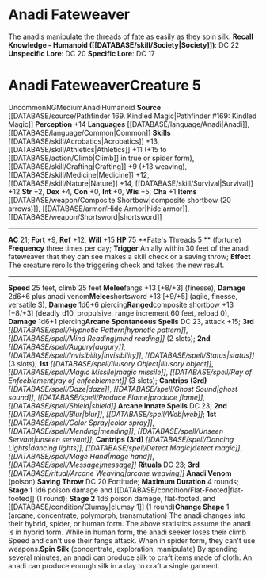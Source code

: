 ﻿---
ac: '21'
alignment: NG
all_resistance: null
burrow_speed: null
charisma: '+1'
climb_speed: '25'
constitution: '+0'
creature_ability:
- Anadi Venom
- Change Shape
- Fate's Threads
- Spin Silk
creature_family: '[[DATABASE/monsterfamily/Anadi|Anadi]]'
description: 'The anadis manipulate the threads of fate as easily as they spin silk.<br/><br/><b><u>Recall
  Knowledge - Humanoid</u> ( [[DATABASE/skill/Society|Society]] )</b>: DC 22<br/><b><u>Unspecific
  Lore</u></b>: DC 20<br/><b><u>Specific Lore</u></b>: DC 17'
dexterity: '+4'
element: null
fly_speed: null
fortitude: '+9'
hardness: null
hp: '75'
id: '1608'
immunity: null
intelligence: '+0'
land_speed: '25'
language:
- '[[DATABASE/language/Anadi|Anadi]]'
- '[[DATABASE/language/Common|Common]]'
level: '5'
max_speed: '25'
name: Anadi Fateweaver
perception: '+14'
rarity: Uncommon
reflex: '+12'
resistance: null
rus_type_level: null
school: null
sense: null
size: Medium
skill:
- '[[DATABASE/skill/Acrobatics|Acrobatics]] +13'
- '[[DATABASE/skill/Athletics|Athletics]] +11'
- '[[DATABASE/skill/Crafting|Crafting]] +9'
- '[[DATABASE/skill/Medicine|Medicine]] +12'
- '[[DATABASE/skill/Nature|Nature]] +14'
- '[[DATABASE/skill/Survival|Survival]] +12'
source: '[[DATABASE/source/Pathfinder 169. Kindled Magic|Pathfinder #169: Kindled
  Magic]]'
speed:
- 25 feet
- climb 25 feet
spell:
- '[[DATABASE/spell/Augury|Augury]]'
- '[[DATABASE/spell/Blur|Blur]]'
- '[[DATABASE/spell/Color Spray|Color Spray]]'
- '[[DATABASE/spell/Dancing Lights|Dancing Lights]]'
- '[[DATABASE/spell/Daze|Daze]]'
- '[[DATABASE/spell/Detect Magic|Detect Magic]]'
- '[[DATABASE/spell/Ghost Sound|Ghost Sound]]'
- '[[DATABASE/spell/Hypnotic Pattern|Hypnotic Pattern]]'
- '[[DATABASE/spell/Illusory Object|Illusory Object]]'
- '[[DATABASE/spell/Invisibility|Invisibility]]'
- '[[DATABASE/spell/Mage Hand|Mage Hand]]'
- '[[DATABASE/spell/Magic Missile|Magic Missile]]'
- '[[DATABASE/spell/Mending|Mending]]'
- '[[DATABASE/spell/Message|Message]]'
- '[[DATABASE/spell/Mind Reading|Mind Reading]]'
- '[[DATABASE/spell/Produce Flame|Produce Flame]]'
- '[[DATABASE/spell/Ray of Enfeeblement|Ray of Enfeeblement]]'
- '[[DATABASE/spell/Shield|Shield]]'
- '[[DATABASE/spell/Status|Status]]'
- '[[DATABASE/spell/Unseen Servant|Unseen Servant]]'
- '[[DATABASE/spell/Web|Web]]'
strength: '+2'
strength_req: '2'
strongest_save:
- Will
swim_speed: null
trait:
- '[[DATABASE/trait/Anadi|Anadi]]'
- '[[DATABASE/trait/Humanoid|Humanoid]]'
- '[[DATABASE/trait/Uncommon|Uncommon]]'
type: Creature
vision: null
weakest_save:
- Fortitude
weakness: null
will: '+15'
wisdom: '+5'

---
# Anadi Fateweaver

The anadis manipulate the threads of fate as easily as they spin silk.
**Recall Knowledge - Humanoid ([[DATABASE/skill/Society|Society]])**: DC 22
**Unspecific Lore**: DC 20
**Specific Lore**: DC 17

# Anadi Fateweaver<span class="item-type">Creature 5</span>

<span class="trait-uncommon item-trait">Uncommon</span><span class="trait-alignment item-trait">NG</span><span class="trait-size item-trait">Medium</span><span class="item-trait">Anadi</span><span class="item-trait">Humanoid</span>
**Source** [[DATABASE/source/Pathfinder 169. Kindled Magic|Pathfinder #169: Kindled Magic]]
**Perception** +14
**Languages** [[DATABASE/language/Anadi|Anadi]], [[DATABASE/language/Common|Common]]
**Skills** [[DATABASE/skill/Acrobatics|Acrobatics]] +13, [[DATABASE/skill/Athletics|Athletics]] +11 (+15 to [[DATABASE/action/Climb|Climb]] in true or spider form), [[DATABASE/skill/Crafting|Crafting]] +9 (+13 weaving), [[DATABASE/skill/Medicine|Medicine]] +12, [[DATABASE/skill/Nature|Nature]] +14, [[DATABASE/skill/Survival|Survival]] +12
**Str** +2, **Dex** +4, **Con** +0, **Int** +0, **Wis** +5, **Cha** +1
**Items** [[DATABASE/weapon/Composite Shortbow|composite shortbow (20 arrows)]], [[DATABASE/armor/Hide Armor|hide armor]], [[DATABASE/weapon/Shortsword|shortsword]]

---
**AC** 21; **Fort** +9, **Ref** +12, **Will** +15
**HP** 75
<span class="in-box-ability">**Fate's Threads <span class="action-icon">5</span> ** (fortune) **Frequency** three times per day; **Trigger** An ally within 30 feet of the anadi fateweaver that they can see makes a skill check or a saving throw; **Effect** The creature rerolls the triggering check and takes the new result.</span>

---
**Speed** 25 feet, climb 25 feet
<span class="in-box-ability">**Melee**fangs +13 [+8/+3] (finesse), **Damage** 2d6+6 plus anadi venom</span><span class="in-box-ability">**Melee**shortsword +13 [+9/+5] (agile, finesse, versatile S), **Damage** 1d6+6 piercing</span><span class="in-box-ability">**Ranged**composite shortbow +13 [+8/+3] (deadly d10, propulsive, range increment 60 feet, reload 0), **Damage** 1d6+1 piercing</span>**Arcane Spontaneous Spells** DC 23, attack +15; **3rd** _[[DATABASE/spell/Hypnotic Pattern|hypnotic pattern]]_, _[[DATABASE/spell/Mind Reading|mind reading]]_ (2 slots); **2nd** _[[DATABASE/spell/Augury|augury]]_, _[[DATABASE/spell/Invisibility|invisibility]]_, _[[DATABASE/spell/Status|status]]_ (3 slots); **1st** _[[DATABASE/spell/Illusory Object|illusory object]]_, _[[DATABASE/spell/Magic Missile|magic missile]]_, _[[DATABASE/spell/Ray of Enfeeblement|ray of enfeeblement]]_ (3 slots); **Cantrips** **(3rd)** _[[DATABASE/spell/Daze|daze]]_, _[[DATABASE/spell/Ghost Sound|ghost sound]]_, _[[DATABASE/spell/Produce Flame|produce flame]]_, _[[DATABASE/spell/Shield|shield]]_
**Arcane Innate Spells** DC 23; **2nd** _[[DATABASE/spell/Blur|blur]]_, _[[DATABASE/spell/Web|web]]_; **1st** _[[DATABASE/spell/Color Spray|color spray]]_, _[[DATABASE/spell/Mending|mending]]_, _[[DATABASE/spell/Unseen Servant|unseen servant]]_; **Cantrips** **(3rd)** _[[DATABASE/spell/Dancing Lights|dancing lights]]_, _[[DATABASE/spell/Detect Magic|detect magic]]_, _[[DATABASE/spell/Mage Hand|mage hand]]_, _[[DATABASE/spell/Message|message]]_
**Rituals** DC 23; **3rd** _[[DATABASE/ritual/Arcane Weaving|arcane weaving]]_
<span class="in-box-ability">**Anadi Venom** (poison) **Saving Throw** DC 20 Fortitude; **Maximum Duration** 4 rounds; **Stage 1** 1d6 poison damage and [[DATABASE/condition/Flat-Footed|flat-footed]] (1 round); **Stage 2** 1d6 poison damage, flat-footed, and [[DATABASE/condition/Clumsy|clumsy 1]] (1 round)</span><span class="in-box-ability">**Change Shape** <span class="action-icon">1</span> (arcane, concentrate, polymorph, transmutation) The anadi changes into their hybrid, spider, or human form. The above statistics assume the anadi is in hybrid form. While in human form, the anadi seeker loses their climb Speed and can't use their fangs attack. When in spider form, they can't use weapons.</span><span class="in-box-ability">**Spin Silk** (concentrate, exploration, manipulate) By spending several minutes, an anadi can produce silk to craft items made of cloth. An anadi can produce enough silk in a day to craft a single garment.</span>